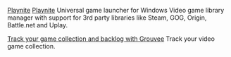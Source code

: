 
[Playnite](https://playnite.link/)
[Playnite](https://github.com/JosefNemec/Playnite)
Universal game launcher for Windows
Video game library manager with support for 3rd party libraries like Steam, GOG, Origin, Battle.net and Uplay.

[Track your game collection and backlog with Grouvee](https://www.grouvee.com/)
Track your video game collection.
